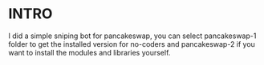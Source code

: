 # INTRO
I did a simple sniping bot for pancakeswap, you can select pancakeswap-1 folder to get the installed version for no-coders and pancakeswap-2 if you want to install the modules and libraries yourself.
